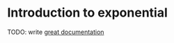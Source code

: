 # Introduction to exponential

TODO: write [great documentation](http://jacobian.org/writing/what-to-write/)
